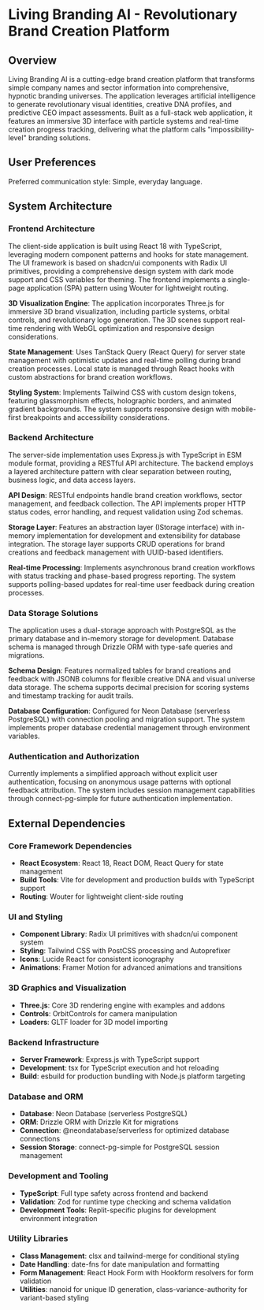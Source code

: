 # Living Branding AI - Revolutionary Brand Creation Platform

## Overview

Living Branding AI is a cutting-edge brand creation platform that transforms simple company names and sector information into comprehensive, hypnotic branding universes. The application leverages artificial intelligence to generate revolutionary visual identities, creative DNA profiles, and predictive CEO impact assessments. Built as a full-stack web application, it features an immersive 3D interface with particle systems and real-time creation progress tracking, delivering what the platform calls "impossibility-level" branding solutions.

## User Preferences

Preferred communication style: Simple, everyday language.

## System Architecture

### Frontend Architecture
The client-side application is built using React 18 with TypeScript, leveraging modern component patterns and hooks for state management. The UI framework is based on shadcn/ui components with Radix UI primitives, providing a comprehensive design system with dark mode support and CSS variables for theming. The frontend implements a single-page application (SPA) pattern using Wouter for lightweight routing.

**3D Visualization Engine**: The application incorporates Three.js for immersive 3D brand visualization, including particle systems, orbital controls, and revolutionary logo generation. The 3D scenes support real-time rendering with WebGL optimization and responsive design considerations.

**State Management**: Uses TanStack Query (React Query) for server state management with optimistic updates and real-time polling during brand creation processes. Local state is managed through React hooks with custom abstractions for brand creation workflows.

**Styling System**: Implements Tailwind CSS with custom design tokens, featuring glassmorphism effects, holographic borders, and animated gradient backgrounds. The system supports responsive design with mobile-first breakpoints and accessibility considerations.

### Backend Architecture
The server-side implementation uses Express.js with TypeScript in ESM module format, providing a RESTful API architecture. The backend employs a layered architecture pattern with clear separation between routing, business logic, and data access layers.

**API Design**: RESTful endpoints handle brand creation workflows, sector management, and feedback collection. The API implements proper HTTP status codes, error handling, and request validation using Zod schemas.

**Storage Layer**: Features an abstraction layer (IStorage interface) with in-memory implementation for development and extensibility for database integration. The storage layer supports CRUD operations for brand creations and feedback management with UUID-based identifiers.

**Real-time Processing**: Implements asynchronous brand creation workflows with status tracking and phase-based progress reporting. The system supports polling-based updates for real-time user feedback during creation processes.

### Data Storage Solutions
The application uses a dual-storage approach with PostgreSQL as the primary database and in-memory storage for development. Database schema is managed through Drizzle ORM with type-safe queries and migrations.

**Schema Design**: Features normalized tables for brand creations and feedback with JSONB columns for flexible creative DNA and visual universe data storage. The schema supports decimal precision for scoring systems and timestamp tracking for audit trails.

**Database Configuration**: Configured for Neon Database (serverless PostgreSQL) with connection pooling and migration support. The system implements proper database credential management through environment variables.

### Authentication and Authorization
Currently implements a simplified approach without explicit user authentication, focusing on anonymous usage patterns with optional feedback attribution. The system includes session management capabilities through connect-pg-simple for future authentication implementation.

## External Dependencies

### Core Framework Dependencies
- **React Ecosystem**: React 18, React DOM, React Query for state management
- **Build Tools**: Vite for development and production builds with TypeScript support
- **Routing**: Wouter for lightweight client-side routing

### UI and Styling
- **Component Library**: Radix UI primitives with shadcn/ui component system
- **Styling**: Tailwind CSS with PostCSS processing and Autoprefixer
- **Icons**: Lucide React for consistent iconography
- **Animations**: Framer Motion for advanced animations and transitions

### 3D Graphics and Visualization
- **Three.js**: Core 3D rendering engine with examples and addons
- **Controls**: OrbitControls for camera manipulation
- **Loaders**: GLTF loader for 3D model importing

### Backend Infrastructure
- **Server Framework**: Express.js with TypeScript support
- **Development**: tsx for TypeScript execution and hot reloading
- **Build**: esbuild for production bundling with Node.js platform targeting

### Database and ORM
- **Database**: Neon Database (serverless PostgreSQL)
- **ORM**: Drizzle ORM with Drizzle Kit for migrations
- **Connection**: @neondatabase/serverless for optimized database connections
- **Session Storage**: connect-pg-simple for PostgreSQL session management

### Development and Tooling
- **TypeScript**: Full type safety across frontend and backend
- **Validation**: Zod for runtime type checking and schema validation
- **Development Tools**: Replit-specific plugins for development environment integration

### Utility Libraries
- **Class Management**: clsx and tailwind-merge for conditional styling
- **Date Handling**: date-fns for date manipulation and formatting
- **Form Management**: React Hook Form with Hookform resolvers for form validation
- **Utilities**: nanoid for unique ID generation, class-variance-authority for variant-based styling